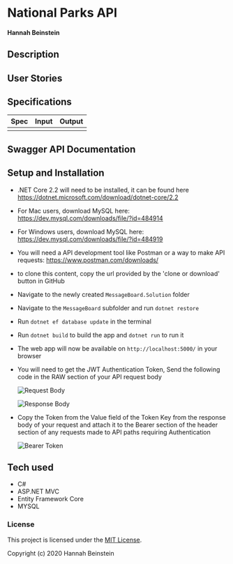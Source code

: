 # National Parks API

#### Hannah Beinstein

## Description



## User Stories



## Specifications

| Spec | Input | Output |
| :---: | :---: | :---: |
|  |  |

## Swagger API Documentation


## Setup and Installation

* .NET Core 2.2 will need to be installed, it can be found here https://dotnet.microsoft.com/download/dotnet-core/2.2
* For Mac users, download MySQL here: https://dev.mysql.com/downloads/file/?id=484914
* For Windows users, download MySQL here: https://dev.mysql.com/downloads/file/?id=484919
* You will need a API development tool like Postman or a way to make API requests: https://www.postman.com/downloads/
* to clone this content, copy the url provided by the 'clone or download' button in GitHub
* Navigate to the newly created `MessageBoard.Solution` folder
* Navigate to the `MessageBoard` subfolder and run `dotnet restore`
* Run `dotnet ef database update` in the terminal
* Run `dotnet build` to build the app and `dotnet run` to run it
* The web app will now be available on `http://localhost:5000/` in your browser
* You will need to get the JWT Authentication Token, Send the following code in the RAW section of your API request body

  ![Request Body](UserAuthRequest.PNG)  

  ![Response Body](AuthResponseBody.PNG)
* Copy the Token from the Value field of the Token Key from the response body of your request and attach it to the Bearer section of the header section of any requests made to API paths requiring Authentication

  ![Bearer Token](BearerTokenLocation.PNG)

## Tech used

* C#
* ASP.NET MVC
* Entity Framework Core
* MYSQL

### License

This project is licensed under the [MIT License](https://opensource.org/licenses/MIT).

Copyright (c) 2020 Hannah Beinstein